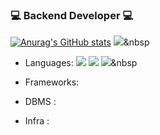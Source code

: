 ### 💻 Backend Developer 💻
[![Anurag's GitHub stats](https://github-readme-stats.vercel.app/api?username=loyu78&show_icons=true&theme=cobalt)](https://github.com/anuraghazra/github-readme-stats)
<img src="https://img.shields.io/badge/쓰고자하는_텍스트-컬러코드?style=flat-square&logo=simpleicons에서_아이콘이름&logoColor=white"/></a>&nbsp 
- Languages: <img src="https://img.shields.io/badge/Python-3766AB?style=flat-square&logo=Python&logoColor=white"/></a> <img src="https://img.shields.io/badge/JS-F7DF1E?style=flat-square&logo=javascript&logoColor=white"/></a> <img src="https://img.shields.io/badge/PHP-777BB4?style=flat-square&logo=php&logoColor=white"/></a>&nbsp 

- Frameworks:
- DBMS : 
- Infra :

